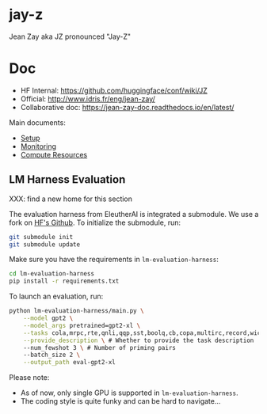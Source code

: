 # jay-z
Jean Zay aka JZ pronounced "Jay-Z"

# Doc
- HF Internal: https://github.com/huggingface/conf/wiki/JZ
- Official: http://www.idris.fr/eng/jean-zay/
- Collaborative doc: https://jean-zay-doc.readthedocs.io/en/latest/

Main documents:

- [Setup](./envs/README.md)
- [Monitoring](./monitoring.md)
- [Compute Resources](./compute-resources.md)



## LM Harness Evaluation

XXX: find a new home for this section

The evaluation harness from EleutherAI is integrated a submodule. We use a fork on [HF's Github](https://github.com/huggingface/lm-evaluation-harness).
To initialize the submodule, run:
```bash
git submodule init
git submodule update
```

Make sure you have the requirements in `lm-evaluation-harness`:
```bash
cd lm-evaluation-harness
pip install -r requirements.txt
```

To launch an evaluation, run:
```bash
python lm-evaluation-harness/main.py \
    --model gpt2 \
    --model_args pretrained=gpt2-xl \
    --tasks cola,mrpc,rte,qnli,qqp,sst,boolq,cb,copa,multirc,record,wic,wsc,coqa,drop,lambada,lambada_cloze,piqa,pubmedqa,sciq \
    --provide_description \ # Whether to provide the task description
    --num_fewshot 3 \ # Number of priming pairs
    --batch_size 2 \
    --output_path eval-gpt2-xl
```

Please note:
- As of now, only single GPU is supported in `lm-evaluation-harness`.
- The coding style is quite funky and can be hard to navigate...
